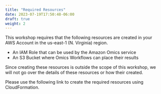 ```yaml
---
title: "Required Resources"
date: 2023-07-19T17:50:48-06:00
draft: true
weight: 2
---
```


This workshop requires that the following resources are created in your AWS Account in the us-east-1 (N. Virginia) region.

* An IAM Role that can be used by the Amazon Omics service
* An S3 Bucket where Omics Workflows can place their results

Since creating these resources is outside the scope of this workshop, we will not go over the details of these resources or how their created.

Please use the following link to create the required resources using CloudFormation.